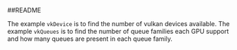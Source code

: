 ##README

The example `vkDevice` is to find the number of vulkan devices available.
The example `vkQueues` is to find the number of queue families each GPU support and how many queues are present in each queue family.
